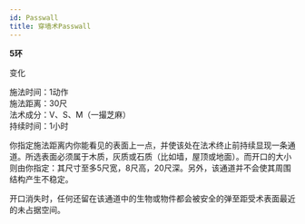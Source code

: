 ```yaml
---
id: Passwall
title: 穿墙术Passwall
---
```


**5环**

变化

施法时间：1动作  
施法距离：30尺  
法术成分：V、S、M（一撮芝麻）  
持续时间：1小时  


你指定施法距离内你能看见的表面上一点，并使该处在法术终止前持续显现一条通道。所选表面必须属于木质，灰质或石质（比如墙，屋顶或地面）。而开口的大小则由你指定：其尺寸至多5尺宽，8尺高，20尺深。另外，该通道并不会使其周围结构产生不稳定。


开口消失时，任何还留在该通道中的生物或物件都会被安全的弹至距受术表面最近的未占据空间。
